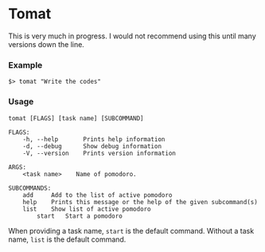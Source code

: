 # Tomat

This is very much in progress. I would not recommend using this until many versions down the line.

### Example
```
$> tomat "Write the codes"
```

### Usage
```
tomat [FLAGS] [task name] [SUBCOMMAND]

FLAGS:
    -h, --help       Prints help information
    -d, --debug      Show debug information
    -V, --version    Prints version information

ARGS:
    <task name>    Name of pomodoro.

SUBCOMMANDS:
    add     Add to the list of active pomodoro
    help    Prints this message or the help of the given subcommand(s)
    list    Show list of active pomodoro
		start   Start a pomodoro
```

When providing a task name, `start` is the default command. Without a task name, `list` is the default command.
